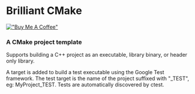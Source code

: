 # Brilliant CMake

[!["Buy Me A Coffee"](https://www.buymeacoffee.com/assets/img/custom_images/orange_img.png)](https://www.buymeacoffee.com/dvd0bvb)

### A CMake project template

Supports building a C++ project as an executable, library binary, or header only library.

A target is added to build a test executable using the Google Test framework. The test target is the name of the project suffixed with "_TEST", eg: MyProject_TEST. Tests are automatically discovered by ctest.
